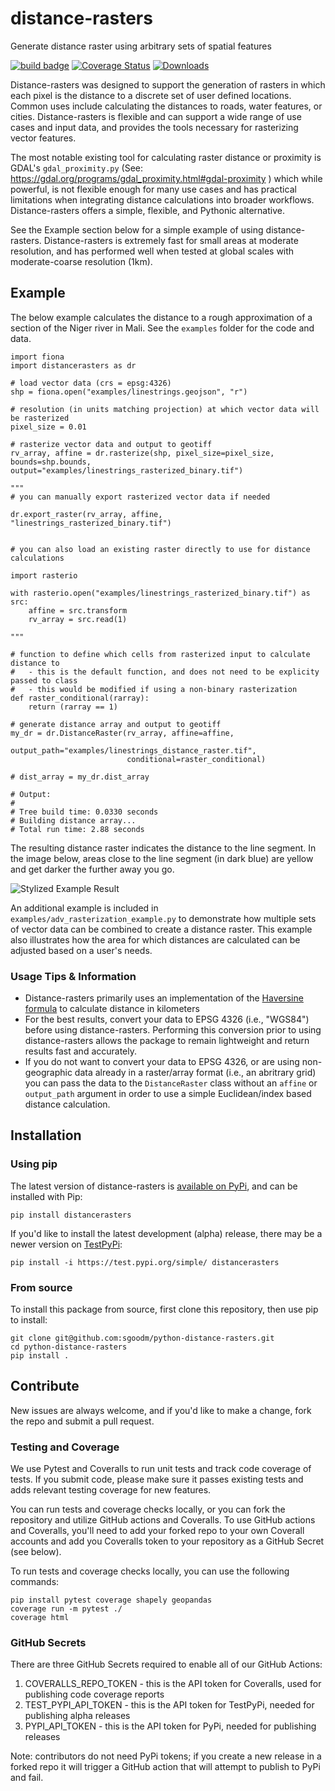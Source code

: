 # distance-rasters

Generate distance raster using arbitrary sets of spatial features

[![build badge](https://github.com/sgoodm/python-distance-rasters/actions/workflows/test-with-coverage.yml/badge.svg)](https://github.com/sgoodm/python-distance-rasters/actions/workflows/test-and-coverage.yml)
[![Coverage Status](https://coveralls.io/repos/github/sgoodm/python-distance-rasters/badge.svg)](https://coveralls.io/github/sgoodm/python-distance-rasters)
[![Downloads](https://static.pepy.tech/personalized-badge/distancerasters?period=total&units=international_system&left_color=lightgrey&right_color=brightgreen&left_text=Downloads)](https://pepy.tech/project/distancerasters)


Distance-rasters was designed to support the generation of rasters in which each pixel is the distance to a discrete set of user defined locations. Common uses include calculating the distances to roads, water features, or cities. Distance-rasters is flexible and can support a wide range of use cases and input data, and provides the tools necessary for rasterizing vector features.

The most notable existing tool for calculating raster distance or proximity is GDAL's `gdal_proximity.py` (See: https://gdal.org/programs/gdal_proximity.html#gdal-proximity
) which while powerful, is not flexible enough for many use cases and has practical limitations when integrating distance calculations into broader workflows. Distance-rasters offers a simple, flexible, and Pythonic alternative.

See the Example section below for a simple example of using distance-rasters. Distance-rasters is extremely fast for small areas at moderate resolution, and has performed well when tested at global scales with moderate-coarse resolution (1km).


## Example

The below example calculates the distance to a rough approximation of a section of the Niger river in Mali. See the `examples` folder for the code and data.

```
import fiona
import distancerasters as dr

# load vector data (crs = epsg:4326)
shp = fiona.open("examples/linestrings.geojson", "r")

# resolution (in units matching projection) at which vector data will be rasterized
pixel_size = 0.01

# rasterize vector data and output to geotiff
rv_array, affine = dr.rasterize(shp, pixel_size=pixel_size, bounds=shp.bounds, output="examples/linestrings_rasterized_binary.tif")

"""
# you can manually export rasterized vector data if needed

dr.export_raster(rv_array, affine, "linestrings_rasterized_binary.tif")


# you can also load an existing raster directly to use for distance calculations

import rasterio

with rasterio.open("examples/linestrings_rasterized_binary.tif") as src:
    affine = src.transform
    rv_array = src.read(1)

"""

# function to define which cells from rasterized input to calculate distance to
#   - this is the default function, and does not need to be explicity passed to class
#   - this would be modified if using a non-binary rasterization
def raster_conditional(rarray):
    return (rarray == 1)

# generate distance array and output to geotiff
my_dr = dr.DistanceRaster(rv_array, affine=affine,
                          output_path="examples/linestrings_distance_raster.tif",
                          conditional=raster_conditional)

# dist_array = my_dr.dist_array

# Output:
#
# Tree build time: 0.0330 seconds
# Building distance array...
# Total run time: 2.88 seconds
```

The resulting distance raster indicates the distance to the line segment. In the image below, areas close to the line segment (in dark blue) are yellow and get darker the further away you go.

![Stylized Example Result](https://github.com/sgoodm/python-distance-rasters/blob/master/examples/styled_example_result.png)

An additional example is included in  `examples/adv_rasterization_example.py` to demonstrate how multiple sets of vector data can be combined to create a distance raster. This example also illustrates how the area for which distances are calculated can be adjusted based on a user's needs.


### Usage Tips \& Information

- Distance-rasters primarily uses an implementation of the [Haversine formula](https://en.wikipedia.org/wiki/Haversine_formula) to calculate distance in kilometers
- For the best results, convert your data to EPSG 4326 (i.e., "WGS84") before using distance-rasters. Performing this conversion prior to using distance-rasters allows the package to remain lightweight and return results fast and accurately.
- If you do not want to convert your data to EPSG 4326, or are using non-geographic data already in a raster/array format (i.e., an abritrary grid) you can pass the data to the `DistanceRaster` class without an `affine` or `output_path` argument in order to use a simple Euclidean/index based distance calculation.


## Installation


### Using pip

The latest version of distance-rasters is [available on PyPi](https://pypi.org/project/distancerasters/), and can be installed with Pip:
```
pip install distancerasters
```

If you'd like to install the latest development (alpha) release, there may be a newer version on [TestPyPi](https://test.pypi.org/project/distancerasters/):
```
pip install -i https://test.pypi.org/simple/ distancerasters
```

### From source

To install this package from source, first clone this repository, then use pip to install:
```
git clone git@github.com:sgoodm/python-distance-rasters.git
cd python-distance-rasters
pip install .
```



## Contribute

New issues are always welcome, and if you'd like to make a change, fork the repo and submit a pull request.


### Testing and Coverage

We use Pytest and Coveralls to run unit tests and track code coverage of tests. If you submit code, please make sure it passes existing tests and adds relevant testing coverage for new features.

You can run tests and coverage checks locally, or you can fork the repository and utilize GitHub actions and Coveralls. To use GitHub actions and Coveralls, you'll need to add your forked repo to your own Coverall accounts and add you Coveralls token to your repository as a GitHub Secret (see below).


To run tests and coverage checks locally, you can use the following commands:
```
pip install pytest coverage shapely geopandas
coverage run -m pytest ./
coverage html
```

### GitHub Secrets

There are three GitHub Secrets required to enable all of our GitHub Actions:
1. COVERALLS_REPO_TOKEN - this is the API token for Coveralls, used for publishing code coverage reports
2. TEST_PYPI_API_TOKEN - this is the API token for TestPyPi, needed for publishing alpha releases
3. PYPI_API_TOKEN - this is the API token for PyPi, needed for publishing releases

Note: contributors do not need PyPi tokens; if you create a new release in a forked repo it will trigger a GitHub action that will attempt to publish to PyPi and fail.